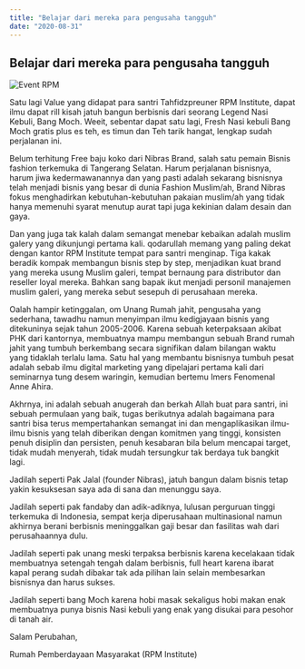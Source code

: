 ```yaml
---
title: "Belajar dari mereka para pengusaha tangguh"
date: "2020-08-31"
---
```


## Belajar dari mereka para pengusaha tangguh ##

![Event RPM](https://i.ibb.co/gZF3p7F/insting-marketing-rpm.jpg)

Satu lagi Value yang didapat para santri Tahfidzpreuner RPM Institute, dapat ilmu dapat rill kisah jatuh bangun berbisnis dari seorang Legend Nasi Kebuli, Bang Moch. Weeit, sebentar dapat satu lagi, Fresh Nasi kebuli Bang Moch gratis plus es teh, es timun dan Teh tarik hangat, lengkap sudah perjalanan ini.

Belum terhitung Free baju koko dari Nibras Brand, salah satu pemain Bisnis fashion terkemuka di Tangerang Selatan.
Harum perjalanan bisnisnya, harum jiwa kedermawanannya dan yang pasti adalah sekarang bisnisnya telah menjadi bisnis yang besar di dunia Fashion Muslim/ah, Brand Nibras fokus menghadirkan kebutuhan-kebutuhan pakaian muslim/ah yang tidak hanya memenuhi syarat menutup aurat tapi juga kekinian dalam desain dan gaya.

Dan yang juga tak kalah dalam semangat menebar kebaikan adalah muslim galery yang dikunjungi pertama kali. qodarullah memang yang paling dekat dengan kantor RPM Institute tempat para santri menginap.
Tiga kakak beradik kompak membangun bisnis step by step, menjadikan kuat brand yang mereka usung Muslim galeri, tempat bernaung para distributor dan reseller loyal mereka. Bahkan sang bapak ikut menjadi personil manajemen muslim galeri, yang mereka sebut sesepuh di perusahaan mereka.

Oalah hampir ketinggalan, om Unang Rumah jahit, pengusaha yang sederhana, tawadhu namun menyimpan ilmu kedigjayaan bisnis yang ditekuninya sejak tahun 2005-2006. Karena sebuah keterpaksaan akibat PHK dari kantornya, membuatnya mampu membangun sebuah Brand rumah jahit yang tumbuh berkembang secara signifikan dalam bilangan waktu yang tidaklah terlalu lama. Satu hal yang membantu bisnisnya tumbuh pesat adalah sebab ilmu digital marketing yang dipelajari pertama kali dari seminarnya tung desem waringin, kemudian bertemu Imers Fenomenal Anne Ahira.

Akhrnya, ini adalah sebuah anugerah dan berkah Allah buat para santri, ini sebuah permulaan yang baik, tugas berikutnya adalah bagaimana para santri bisa terus mempertahankan semangat ini dan mengaplikasikan ilmu-ilmu bisnis yang telah diberikan dengan komitmen yang tinggi, konsisten penuh disiplin dan persisten, penuh kesabaran bila belum mencapai target, tidak mudah menyerah, tidak mudah tersungkur tak berdaya tuk bangkit lagi.

Jadilah seperti Pak Jalal (founder Nibras), jatuh bangun dalam bisnis tetap yakin kesuksesan saya ada di sana dan menunggu saya.

Jadilah seperti pak fandaby dan adik-adiknya, lulusan perguruan tinggi terkemuka di Indonesia, sempat kerja diperusahaan multinasional namun akhirnya berani berbisnis meninggalkan gaji besar dan fasilitas wah dari perusahaannya dulu.

Jadilah seperti pak unang meski terpaksa berbisnis karena kecelakaan tidak membuatnya setengah tengah dalam berbisnis, full heart karena ibarat kapal perang sudah dibakar tak ada pilihan lain selain membesarkan bisnisnya dan harus sukses.

Jadilah seperti bang Moch karena hobi masak sekaligus hobi makan enak membuatnya punya bisnis Nasi kebuli yang enak yang disukai para pesohor di tanah air.

Salam Perubahan,

Rumah Pemberdayaan Masyarakat (RPM Institute)